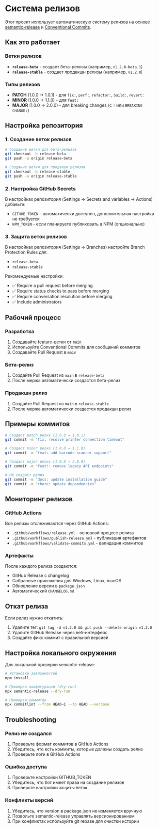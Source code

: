 # Система релизов

Этот проект использует автоматическую систему релизов на основе [semantic-release](https://semantic-release.gitbook.io/) и [Conventional Commits](https://www.conventionalcommits.org/).

## Как это работает

### Ветки релизов

- **`release-beta`** - создает бета-релизы (например, `v1.2.0-beta.1`)
- **`release-stable`** - создает продакшн релизы (например, `v1.2.0`)

### Типы релизов

- **PATCH** (1.0.0 → 1.0.1) - для `fix:`, `perf:`, `refactor:`, `build:`, `revert:`
- **MINOR** (1.0.0 → 1.1.0) - для `feat:`
- **MAJOR** (1.0.0 → 2.0.0) - для breaking changes (с `!` или `BREAKING CHANGE:`)

## Настройка репозитория

### 1. Создание веток релизов

```bash
# Создание ветки для бета-релизов
git checkout -b release-beta
git push -u origin release-beta

# Создание ветки для продакшн релизов
git checkout -b release-stable
git push -u origin release-stable
```

### 2. Настройка GitHub Secrets

В настройках репозитория (Settings → Secrets and variables → Actions) добавьте:

- `GITHUB_TOKEN` - автоматически доступен, дополнительная настройка не требуется
- `NPM_TOKEN` - если планируете публиковать в NPM (опционально)

### 3. Защита веток релизов

В настройках репозитория (Settings → Branches) настройте Branch Protection Rules для:

- `release-beta`
- `release-stable`

Рекомендуемые настройки:

- ✅ Require a pull request before merging
- ✅ Require status checks to pass before merging
- ✅ Require conversation resolution before merging
- ✅ Include administrators

## Рабочий процесс

### Разработка

1. Создавайте feature-ветки от `main`
2. Используйте Conventional Commits для сообщений коммитов
3. Создавайте Pull Request в `main`

### Бета-релиз

1. Создайте Pull Request из `main` в `release-beta`
2. После мержа автоматически создастся бета-релиз

### Продакшн релиз

1. Создайте Pull Request из `main` в `release-stable`
2. После мержа автоматически создастся продакшн релиз

## Примеры коммитов

```bash
# Создаст patch релиз (1.0.0 → 1.0.1)
git commit -m "fix: resolve printer connection timeout"

# Создаст minor релиз (1.0.0 → 1.1.0)
git commit -m "feat: add barcode scanner support"

# Создаст major релиз (1.0.0 → 2.0.0)
git commit -m "feat!: remove legacy API endpoints"

# Не создаст релиз
git commit -m "docs: update installation guide"
git commit -m "chore: update dependencies"
```

## Мониторинг релизов

### GitHub Actions

Все релизы отслеживаются через GitHub Actions:

- `.github/workflows/release.yml` - основной процесс релиза
- `.github/workflows/publish-release.yml` - публикация артефактов
- `.github/workflows/validate-commits.yml` - валидация коммитов

### Артефакты

После каждого релиза создаются:

- GitHub Release с changelog
- Собранные приложения для Windows, Linux, macOS
- Обновление версии в `package.json`
- Автоматический `CHANGELOG.md`

## Откат релиза

Если релиз нужно откатить:

1. Удалите тег: `git tag -d v1.2.0 && git push --delete origin v1.2.0`
2. Удалите GitHub Release через веб-интерфейс
3. Создайте фикс коммит с правильной версией

## Настройка локального окружения

Для локальной проверки semantic-release:

```bash
# Установка зависимостей
npm install

# Проверка конфигурации (dry-run)
npx semantic-release --dry-run

# Проверка коммитов
npx commitlint --from HEAD~1 --to HEAD --verbose
```

## Troubleshooting

### Релиз не создался

1. Проверьте формат коммитов в GitHub Actions
2. Убедитесь, что есть коммиты, которые должны создать релиз
3. Проверьте логи в GitHub Actions

### Ошибка доступа

1. Проверьте настройки GITHUB_TOKEN
2. Убедитесь, что бот имеет права на создание релизов
3. Проверьте настройки защиты веток

### Конфликты версий

1. Убедитесь, что version в package.json не изменяется вручную
2. Позвольте semantic-release управлять версионированием
3. При конфликтах используйте git rebase для очистки истории
